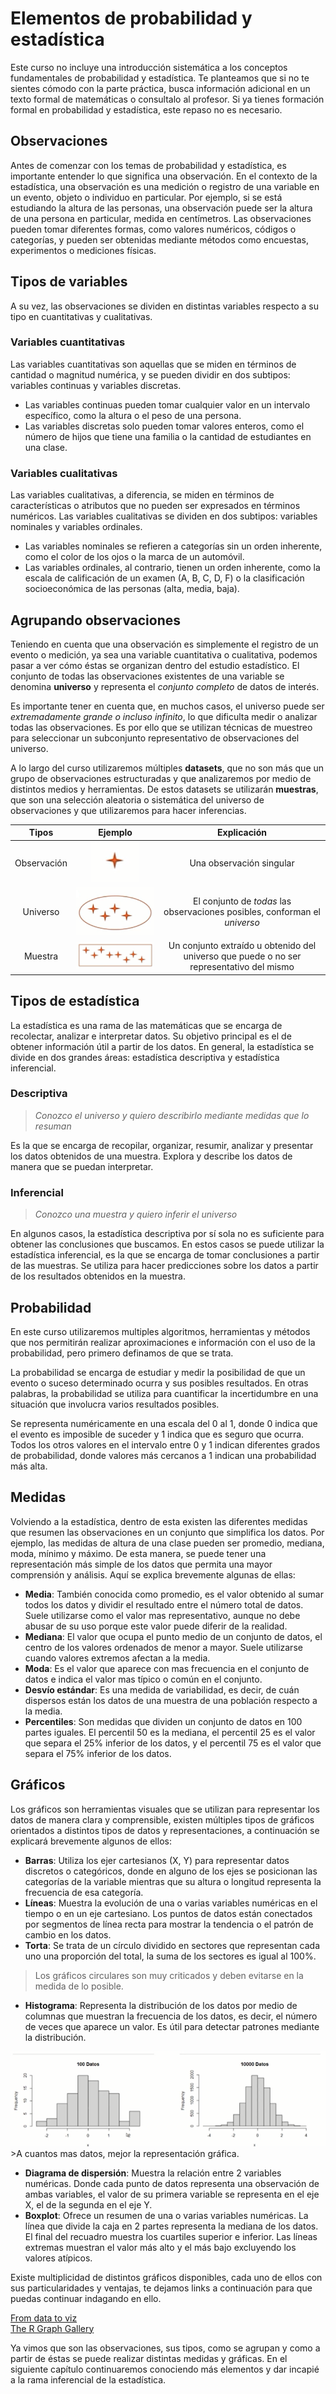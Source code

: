 # Elementos de probabilidad y estadística

<div class="warning">
<p>Este curso no incluye una introducción sistemática a los conceptos fundamentales de probabilidad y estadística. Te planteamos que si no te sientes cómodo con la parte práctica, busca información adicional en un texto formal de matemáticas o consultalo al profesor.
Si ya tienes formación formal en probabilidad y estadística, este repaso no es necesario.</p>
</div>

## Observaciones

Antes de comenzar con los temas de probabilidad y estadística, es importante entender lo que significa una observación. En el contexto de la estadística, una observación es una medición o registro de una variable en un evento, objeto o individuo en particular. Por ejemplo, si se está estudiando la altura de las personas, una observación puede ser la altura de una persona en particular, medida en centímetros. Las observaciones pueden tomar diferentes formas, como valores numéricos, códigos o categorías, y pueden ser obtenidas mediante métodos como encuestas, experimentos o mediciones físicas.

## Tipos de variables

A su vez, las observaciones se dividen en distintas variables respecto a su tipo en cuantitativas y cualitativas.

### Variables cuantitativas

Las variables cuantitativas son aquellas que se miden en términos de cantidad o magnitud numérica, y se pueden dividir en dos subtipos: variables continuas y variables discretas.

- Las variables continuas pueden tomar cualquier valor en un intervalo específico, como la altura o el peso de una persona.
- Las variables discretas solo pueden tomar valores enteros, como el número de hijos que tiene una familia o la cantidad de estudiantes en una clase.

### Variables cualitativas

Las variables cualitativas, a diferencia, se miden en términos de características o atributos que no pueden ser expresados en términos numéricos. Las variables cualitativas se dividen en dos subtipos: variables nominales y variables ordinales.

- Las variables nominales se refieren a categorías sin un orden inherente, como el color de los ojos o la marca de un automóvil.
- Las variables ordinales, al contrario, tienen un orden inherente, como la escala de calificación de un examen (A, B, C, D, F) o la clasificación socioeconómica de las personas (alta, media, baja).

## Agrupando observaciones

Teniendo en cuenta que una observación es simplemente el registro de un evento o medición, ya sea una variable cuantitativa o cualitativa, podemos pasar a ver cómo éstas se organizan dentro del estudio estadístico. El conjunto de todas las observaciones existentes de una variable se denomina **universo** y representa el *conjunto completo* de datos de interés.

Es importante tener en cuenta que, en muchos casos, el universo puede ser *extremadamente grande o incluso infinito*, lo que dificulta medir o analizar todas las observaciones. Es por ello que se utilizan técnicas de muestreo para seleccionar un subconjunto representativo de observaciones del universo.

A lo largo del curso utilizaremos múltiples **datasets**, que no son más que un grupo de observaciones estructuradas y que analizaremos por medio de distintos medios y herramientas. De estos datasets se utilizarán **muestras**, que son una selección aleatoria o sistemática del universo de observaciones y que utilizaremos para hacer inferencias.

|    Tipos    |    Ejemplo    |    Explicación    |
|:-----------:|:-----------:|:-----------:|
|    Observación    | <img src="images/obs.png"> |    Una observación singular    |
|    Universo    | <img src="images/universo.png"> |    El conjunto de _todas_ las observaciones posibles, conforman el *universo*    |
|    Muestra    | <img src="images/muestra.png"> |    Un conjunto extraído u obtenido del universo que puede o no ser representativo del mismo    |

## Tipos de estadística

La estadística es una rama de las matemáticas que se encarga de recolectar, analizar e interpretar datos. Su objetivo principal es el de obtener información útil a partir de los datos. En general, la estadística se divide en dos grandes áreas: estadística descriptiva y estadística inferencial.

### Descriptiva

>_Conozco el universo y quiero describirlo mediante medidas que lo resuman_

Es la que se encarga de recopilar, organizar, resumir, analizar y presentar los datos obtenidos de una muestra. Explora y describe los datos de manera que se puedan interpretar.

### Inferencial

>_Conozco una muestra y quiero inferir el universo_

En algunos casos, la estadística descriptiva por sí sola no es suficiente para obtener las conclusiones que buscamos. En estos casos se puede utilizar la estadística inferencial, es la que se encarga de tomar conclusiones a partir de las muestras. Se utiliza para hacer predicciones sobre los datos a partir de los resultados obtenidos en la muestra.

## Probabilidad

En este curso utilizaremos multiples algoritmos, herramientas y métodos que nos permitirán realizar aproximaciones e información con el uso de la probabilidad, pero primero definamos de que se trata.

La probabilidad se encarga de estudiar y medir la posibilidad de que un evento o suceso determinado ocurra y sus posibles resultados. En otras palabras, la probabilidad se utiliza para cuantificar la incertidumbre en una situación que involucra varios resultados posibles.

Se representa numéricamente en una escala del 0 al 1, donde 0 indica que el evento es imposible de suceder y 1 indica que es seguro que ocurra. Todos los otros valores en el intervalo entre 0 y 1 indican diferentes grados de probabilidad, donde valores más cercanos a 1 indican una probabilidad más alta.

## Medidas 

Volviendo a la estadística, dentro de esta existen las diferentes medidas que resumen las observaciones en un conjunto que simplifica los datos. Por ejemplo, las medidas de altura de una clase pueden ser promedio, mediana, moda, mínimo y máximo. De esta manera, se puede tener una representación más simple de los datos que permita una mayor comprensión y análisis.
Aquí se explica brevemente algunas de ellas:

- **Media**: También conocida como promedio, es el valor obtenido al sumar todos los datos y dividir el resultado entre el número total de datos. Suele utilizarse como el valor mas representativo, aunque no debe abusar de su uso porque este valor puede diferir de la realidad. 
- **Mediana**: El valor que ocupa el punto medio de un conjunto de datos, el centro de los valores ordenados de menor a mayor. Suele utilizarse cuando valores extremos afectan a la media.
- **Moda**: Es el valor que aparece con mas frecuencia en el conjunto de datos e indica el valor mas típico o común en el conjunto.
- **Desvío estándar**: Es una medida de variabilidad, es decir, de cuán dispersos están los datos de una muestra de una población respecto a la media.
- **Percentiles**: Son medidas que dividen un conjunto de datos en 100 partes iguales. El percentil 50 es la mediana, el percentil 25 es el valor que separa el 25% inferior de los datos, y el percentil 75 es el valor que separa el 75% inferior de los datos.

## Gráficos

Los gráficos son herramientas visuales que se utilizan para representar los datos de manera clara y comprensible, existen múltiples tipos de gráficos orientados a distintos tipos de datos y representaciones, a continuación se explicará brevemente algunos de ellos:

- **Barras**: Utiliza los ejer cartesianos (X, Y) para representar datos discretos o categóricos, donde en alguno de los ejes se posicionan las categorías de la variable mientras que su altura o longitud representa la frecuencia de esa categoría.
- **Líneas**: Muestra la evolución de una o varias variables numéricas en el tiempo o en un eje cartesiano. Los puntos de datos están conectados por segmentos de línea recta para mostrar la tendencia o el patrón de cambio en los datos.
- **Torta**: Se trata de un círculo dividido en sectores que representan cada uno una proporción del total, la suma de los sectores es igual al 100%.

>Los gráficos circulares son muy criticados y deben evitarse en la medida de lo posible.

- **Histograma**: Representa la distribución de los datos por medio de columnas que muestran la frecuencia de los datos, es decir, el número de veces que aparece un valor. Es útil para detectar patrones mediante la distribución.

<img src="images/histograma.png">
>A cuantos mas datos, mejor la representación gráfica.

- **Diagrama de dispersión**: Muestra la relación entre 2 variables numéricas. Donde cada punto de datos representa una observación de ambas variables, el valor de su primera variable se representa en el eje X, el de la segunda en el eje Y.
- **Boxplot**: Ofrece un resumen de una o varias variables numéricas. La línea que divide la caja en 2 partes representa la mediana de los datos. El final del recuadro muestra los cuartiles superior e inferior. Las líneas extremas muestran el valor más alto y el más bajo excluyendo los valores atípicos.

<div class="info">
<p>Existe multiplicidad de distintos gráficos disponibles, cada uno de ellos con sus particularidades y ventajas, te dejamos links a continuación para que puedas continuar indagando en ello.</p>
<a href="https://www.data-to-viz.com/">From data to viz</a>
<br>
<a href="https://r-graph-gallery.com/index.html">The R Graph Gallery</a>
</div>

Ya vimos que son las observaciones, sus tipos, como se agrupan y como a partir de éstas se puede realizar distintas medidas y gráficas. En el siguiente capítulo continuaremos conociendo más elementos y dar incapié a la rama inferencial de la estadística.
